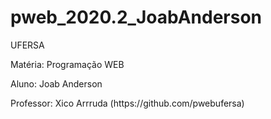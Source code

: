 # pweb_2020.2_JoabAnderson

<p>UFERSA</p>
<p>Matéria: Programação WEB</p>
<p>Aluno: Joab Anderson</p>
<p>Professor: Xico Arrruda (https://github.com/pwebufersa)</p>

